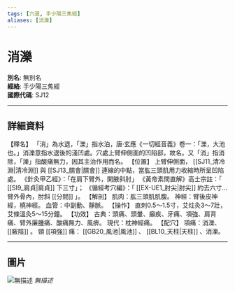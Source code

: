 ```yaml
---
tags: [穴道, 手少陽三焦經]
aliases: [消濼]
---
```


# 消濼

**別名**: 無別名  
**經絡**: 手少陽三焦經  
**國際代碼**: SJ12  

---

## 詳細資料
【釋名】
「消」為水退，「濼」指水泊，唐‧玄應《一切經音義》卷一：「濼，大池也。」消濼意指水退後的淺凹處。穴處上臂伸側面的凹陷部，故名。又「消」指消除，「濼」指酸痛無力，因其主治作用而名。
【位置】
上臂伸側面， [[SJ11_清冷淵|清冷淵]] 與 [[SJ13_臑會|臑會]] 連線的中點，當肱三頭肌用力收縮時所呈凹陷處。
《針灸甲乙經》：「在肩下臂外，開腋斜肘」
《黃帝素問直解》高士宗註：「 [[SI9_肩貞|肩貞]] 下三寸」；
《循經考穴編》：「 [[EX-UE1_肘尖|肘尖]] 約去六寸…臂外骨內，肘斜 [[分間]] 」。
【解剖】
肌肉：肱三頭肌肌腹。
神經：臂後皮神經，橈神經。
血管：中副動、靜脈。
【操作】
直刺0.5～1.5寸，艾炷灸3～7壯，艾條溫灸5～15分鐘。
【功效】
古典：頭痛、頭暈、癲疾、牙痛、項強、肩背痛、臂外廉腫痛、酸痛無力、風痹。
現代：枕神經痛。
【配穴】
項痛：消濼、 [[竅陰]] 。
頸 [[項強]] 痛： [[GB20_風池|風池]] 、 [[BL10_天柱|天柱]] 、消濼。

---

## 圖片
![無描述](https://yibian.hopto.org/pic/shu16/316.gif)
_無描述_


